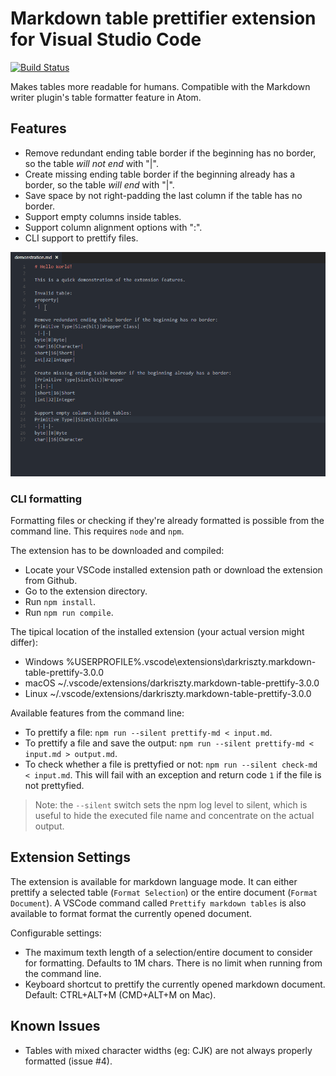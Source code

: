 # Markdown table prettifier extension for Visual Studio Code

[![Build Status](https://travis-ci.org/darkriszty/MarkdownTablePrettify-VSCodeExt.svg?branch=master)](https://travis-ci.org/darkriszty/MarkdownTablePrettify-VSCodeExt)

Makes tables more readable for humans. Compatible with the Markdown writer plugin's table formatter feature in Atom.

## Features

- Remove redundant ending table border if the beginning has no border, so the table _will not end_ with "|".
- Create missing ending table border if the beginning already has a border, so the table _will end_ with "|".
- Save space by not right-padding the last column if the table has no border.
- Support empty columns inside tables.
- Support column alignment options with ":".
- CLI support to prettify files.

![feature X](assets/animation.gif)

### CLI formatting

Formatting files or checking if they're already formatted is possible from the command line. This requires `node` and `npm`.

The extension has to be downloaded and compiled:
- Locate your VSCode installed extension path or download the extension from Github.
- Go to the extension directory.
- Run `npm install`.
- Run `npm run compile`.

The tipical location of the installed extension (your actual version might differ):
- Windows %USERPROFILE%\.vscode\extensions\darkriszty.markdown-table-prettify-3.0.0
- macOS ~/.vscode/extensions/darkriszty.markdown-table-prettify-3.0.0
- Linux ~/.vscode/extensions/darkriszty.markdown-table-prettify-3.0.0

Available features from the command line:
- To prettify a file: `npm run --silent prettify-md < input.md`.
- To prettify a file and save the output: `npm run --silent prettify-md < input.md > output.md`.
- To check whether a file is prettyfied or not: `npm run --silent check-md < input.md`. This will fail with an exception and return code `1` if the file is not prettyfied.

> Note: the `--silent` switch sets the npm log level to silent, which is useful to hide the executed file name and concentrate on the actual output.

## Extension Settings

The extension is available for markdown language mode. It can either prettify a selected table (`Format Selection`) or the entire document (`Format Document`).
A VSCode command called `Prettify markdown tables` is also available to format format the currently opened document. 

Configurable settings:
- The maximum texth length of a selection/entire document to consider for formatting. Defaults to 1M chars. There is no limit when running from the command line.
- Keyboard shortcut to prettify the currently opened markdown document. Default: CTRL+ALT+M (CMD+ALT+M on Mac).

## Known Issues

- Tables with mixed character widths (eg: CJK) are not always properly formatted (issue #4).